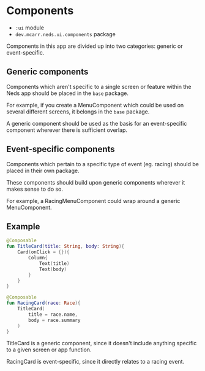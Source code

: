 # Components

- `:ui` module
- `dev.mcarr.neds.ui.components` package

Components in this app are divided up into two categories: generic or event-specific.

## Generic components

Components which aren't specific to a single screen or feature within the Neds app should be placed in the `base` package.

For example, if you create a MenuComponent which could be used on several different screens, it belongs in the `base` package.

A generic component should be used as the basis for an event-specific component wherever there is sufficient overlap.

## Event-specific components

Components which pertain to a specific type of event (eg. racing) should be placed in their own package.

These components should build upon generic components wherever it makes sense to do so.

For example, a RacingMenuComponent could wrap around a generic MenuComponent.

## Example

```kotlin
@Composable
fun TitleCard(title: String, body: String){
    Card(onClick = {}){
        Column{
            Text(title)
            Text(body)
        }
    }
}

@Composable
fun RacingCard(race: Race){
    TitleCard(
        title = race.name,
        body = race.summary
    )
}
```

TitleCard is a generic component, since it doesn't include anything specific to a given screen or app function.

RacingCard is event-specific, since it directly relates to a racing event.
